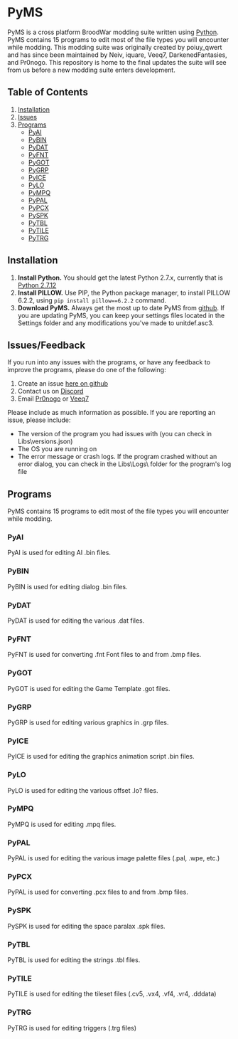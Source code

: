 # PyMS
PyMS is a cross platform BroodWar modding suite written using [Python](http://www.python.org). PyMS contains 15 programs to edit most of the file types you will encounter while modding. This modding suite was originally created by poiuy_qwert and has since been maintained by Neiv, iquare, Veeq7, DarkenedFantasies, and Pr0nogo. This repository is home to the final updates the suite will see from us before a new modding suite enters development.

## Table of Contents
1. [Installation](#installation)
1. [Issues](#issuesfeedback)
1. [Programs](#programs)
   * [PyAI](#pyai)
   * [PyBIN](#pybin)
   * [PyDAT](#pydat)
   * [PyFNT](#pyfnt)
   * [PyGOT](#pygot)
   * [PyGRP](#pygrp)
   * [PyICE](#pyice)
   * [PyLO](#pylo)
   * [PyMPQ](#pympq)
   * [PyPAL](#pypal)
   * [PyPCX](#pypcx)
   * [PySPK](#pyspk)
   * [PyTBL](#pytbl)
   * [PyTILE](#pytile)
   * [PyTRG](#pytrg)


## Installation

1. **Install Python.** You should get the latest Python 2.7.x, currently that is [Python 2.7.12](https://www.python.org/downloads/release/python-2712/)
1. **Install PILLOW.** Use PIP, the Python package manager, to install PILLOW 6.2.2, using `pip install pillow==6.2.2` command.
1. **Download PyMS.** Always get the most up to date PyMS from [github](https://github.com/veeq7/PyMS-Veeq/archive/master.zip). If you are updating PyMS, you can keep your settings files located in the Settings folder and any modifications you've made to unitdef.asc3.

## Issues/Feedback
If you run into any issues with the programs, or have any feedback to improve the programs, please do one of the following:
1. Create an issue [here on github](https://github.com/veeq7/PyMS-Veeq/issues)
1. Contact us on [Discord](https://discordapp.com/invite/s5SKBmY)
1. Email [Pr0nogo](mailto:pronogo@hotmail.com) or [Veeq7](mailto:veeq72@gmail.com)

Please include as much information as possible. If you are reporting an issue, please include:
* The version of the program you had issues with (you can check in Libs\versions.json)
* The OS you are running on
* The error message or crash logs. If the program crashed without an error dialog, you can check in the Libs\Logs\ folder for the program's log file

## Programs
PyMS contains 15 programs to edit most of the file types you will encounter while modding.

### PyAI
PyAI is used for editing AI .bin files.

### PyBIN
PyBIN is used for editing dialog .bin files.

### PyDAT
PyDAT is used for editing the various .dat files.

### PyFNT
PyFNT is used for converting .fnt Font files to and from .bmp files.

### PyGOT
PyGOT is used for editing the Game Template .got files.

### PyGRP
PyGRP is used for editing various graphics in .grp files.

### PyICE
PyICE is used for editing the graphics animation script .bin files.

### PyLO
PyLO is used for editing the various offset .lo? files.

### PyMPQ
PyMPQ is used for editing .mpq files.

### PyPAL
PyPAL is used for editing the various image palette files (.pal, .wpe, etc.)

### PyPCX
PyPAL is used for converting .pcx files to and from .bmp files.

### PySPK
PySPK is used for editing the space paralax .spk files.

### PyTBL
PyTBL is used for editing the strings .tbl files.

### PyTILE
PyTILE is used for editing the tileset files (.cv5, .vx4, .vf4, .vr4, .dddata)

### PyTRG
PyTRG is used for editing triggers (.trg files)
